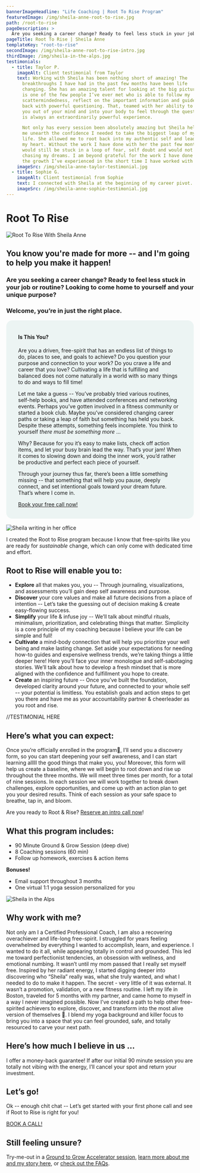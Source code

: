 ```yaml
---
bannerImageHeadline: "Life Coaching | Root To Rise Program"
featuredImage: /img/sheila-anne-root-to-rise.jpg
path: /root-to-rise
pageDescription: >
  Are you seeking a career change? Ready to feel less stuck in your job or routine? Looking to come home to yourself and your unique purpose? Welcome, you’re in just the right place.
pageTitle: Root To Rise | Sheila Anne
templateKey: "root-to-rise"
secondImage: /img/sheila-anne-root-to-rise-intro.jpg
thirdImage: /img/sheila-in-the-alps.jpg
testimonials:
  - title: Taylor P.
    imageAlt: Client testimonial from Taylor
    text: Working with Sheila has been nothing short of amazing! The
      breakthroughs I have had in the past few months have been life
      changing. She has an amazing talent for looking at the big picture and
      is one of the few people I’ve ever met who is able to follow my
      scattermindedness, reflect on the important information and guide me
      back with powerful questioning. That, teamed with her ability to take
      you out of your mind and into your body to feel through the question
      is always an extraordinarily powerful experience.

      Not only has every session been absolutely amazing but Sheila helped
      me unearth the confidence I needed to take the biggest leap of my
      life. She allowed me to root back into my authentic self and lead with
      my heart. Without the work I have done with her the past few months I
      would still be stuck in a loop of fear, self doubt and would not be
      chasing my dreams. I am beyond grateful for the work I have done and
      the growth I’ve experienced in the short time I have worked with her.
    imageSrc: /img/sheila-anne-taylor-testimonial.jpg
  - title: Sophie G.
    imageAlt: Client testimonial from Sophie
    text: I connected with Sheila at the beginning of my career pivot. I had been consulting for the past two years and was ready to make a change, but I wasn't sure how to move forward. Sheila guided me through a four-week meditation on what my next move might look like, including identifying core values and exploring how I could move forward deliberately and with confidence. I left our work together with a clearer picture of the kind of organization I'd like to contribute to, work-wise, and a more grounded sense of self and purpose.
    imageSrc: /img/sheila-anne-sophie-testimonial.jpg
---
```


# Root To Rise

![Root To Rise With Sheila Anne](/img/sheila-anne-root-to-rise.jpg)

## You know you're made for more -- and I'm going to help you make it happen!

### Are you seeking a career change? Ready to feel less stuck in your job or routine? Looking to come home to yourself and your unique purpose?

### Welcome, you’re in just the right place.

<div style="background-color: #ecf4f3; padding: 1rem 2rem; border-radius: 1rem; margin-bottom: 1rem;">

#### Is This You?

Are you a driven, free-spirit that has an endless list of things to do, places to see, and goals to achieve? Do you question your purpose and connection to your work? Do you crave a life and career that you love? Cultivating a life that is fulfilling and balanced does not come naturally in a world with so many things to do and ways to fill time!

Let me take a guess -- You’ve probably tried various routines, self-help books, and have attended conferences and networking events. Perhaps you’ve gotten involved in a fitness community or started a book club. Maybe you’ve considered changing career paths or taking a leap of faith but something has held you back. Despite these attempts, something feels incomplete. You think to yourself _there must be something more_ ...

Why? Because for you it’s easy to make lists, check off action items, and let your busy brain lead the way. That’s your jam! When it comes to slowing down and doing the inner work, you’d rather be productive and perfect each piece of yourself.

Through your journey thus far, there’s been a little something missing -- that something that will help you pause, deeply connect, and set intentional goals toward your dream future. That’s where I come in.

[Book your free call now!](/book/exploration/)

</div>

<img src="/img/sheila-anne-root-to-rise-intro.jpg" alt="Sheila writing in her office" title="Root To Rise provides that missing link for you" loading="lazy">

I created the Root to Rise program because I know that free-spirits like you are ready for _sustainable_ change, which can only come with dedicated time and effort.

## Root to Rise will enable you to:

- **Explore** all that makes you, you -- Through journaling, visualizations, and assessments you’ll gain deep self awareness and purpose.
- **Discover** your core values and make all future decisions from a place of intention -- Let’s take the guessing out of decision making & create easy-flowing success.
- **Simplify** your life & infuse joy -- We’ll talk about mindful rituals, minimalism, prioritization, and celebrating things that matter. Simplicity is a core principle of my coaching because I believe your life can be simple and full!
- **Cultivate** a mind-body connection that will help you prioritize your well being and make lasting change. Set aside your expectations for needing how-to guides and expensive wellness trends, we’re taking things a little deeper here! Here you’ll face your inner monologue and self-sabotaging stories. We’ll talk about how to develop a fresh mindset that is more aligned with the confidence and fulfillment you hope to create.
- **Create** an inspiring future -- Once you’ve built the foundation, developed clarity around your future, and connected to your whole self -- your potential is limitless. You establish goals and action steps to get you there and have me as your accountability partner & cheerleader as you root and rise.

//TESTIMONIAL HERE

## Here’s what you can expect:

Once you’re officially enrolled in the program🍾, I’ll send you a discovery form, so you can start deepening your self awareness, and I can start learning alllll the good things that make you, you! Moreover, this form will help us create a baseline, where we will begin to root down and rise up throughout the three months. We will meet three times per month, for a total of nine sessions. In each session we will work together to break down challenges, explore opportunities, and come up with an action plan to get you your desired results. Think of each session as your safe space to breathe, tap in, and bloom.

Are you ready to Root & Rise? [Reserve an intro call now](/book/exploration/)!

## What this program includes:

- 90 Minute Ground & Grow Session (deep dive)
- 8 Coaching sessions (60 min)
- Follow up homework, exercises & action items

**Bonuses!**

- Email support throughout 3 months
- One virtual 1:1 yoga session personalized for you

![Sheila in the Alps](/img/sheila-in-the-alps.jpg)

## Why work with me?

Not only am I a Certified Professional Coach, I am also a recovering overachiever and life-long free-spirit. I struggled for years feeling overwhelmed by everything I wanted to accomplish, learn, and experience. I wanted to do it all, while appearing totally in control and grounded. This led me toward perfectionist tendencies, an obsession with wellness, and emotional numbing. It wasn’t until my mom passed that I really set myself free. Inspired by her radiant energy, I started digging deeper into discovering who “Sheila” really was, what she truly wanted, and what I needed to do to make it happen. The secret - very little of it was external. It wasn’t a promotion, validation, or a new fitness routine. I left my life in Boston, traveled for 5 months with my partner, and came home to myself in a way I never imagined possible. Now I’ve created a path to help other free-spirited achievers to explore, discover, and transform into the most alive version of themselves 💙. I blend my yoga background and killer focus to bring you into a space that you can feel grounded, safe, and totally resourced to carve your next path.

## Here’s how much I believe in us …

I offer a money-back guarantee! If after our initial 90 minute session you are totally not vibing with the energy, I’ll cancel your spot and return your investment.

## Let’s go!

Ok -- enough chit chat -- Let’s get started with your first phone call and see if Root to Rise is right for you!

[BOOK A CALL!](/book/exploration/)

## Still feeling unsure?

Try-me-out in a [Ground to Grow Accelerator session](/ground-to-grow/), [learn more about me and my story here](/about/), or [check out the FAQs](/working-together#faq).
